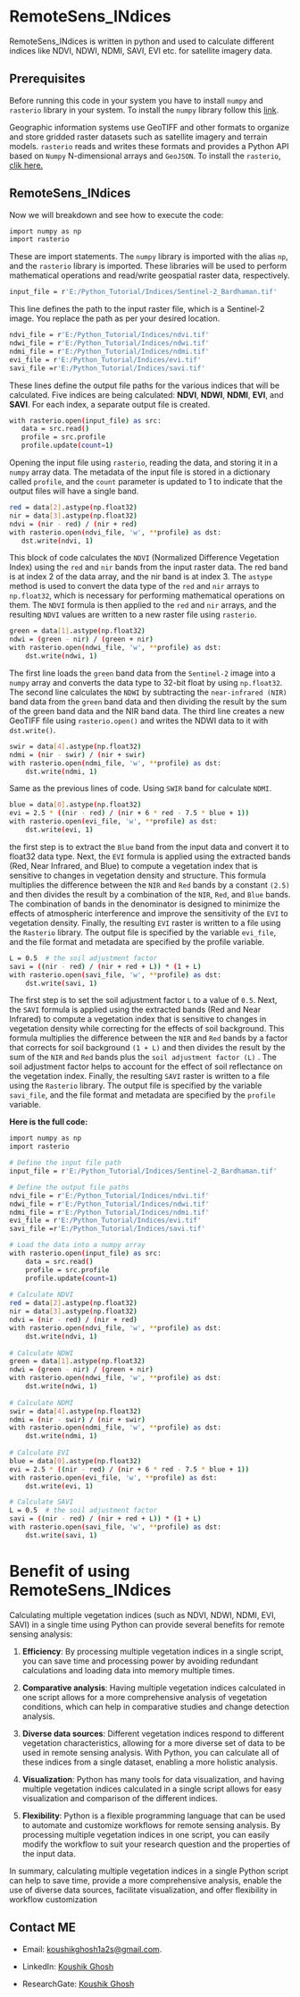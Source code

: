 # RemoteSens_INdices

RemoteSens_INdices is written in python and used to calculate different indices like NDVI, NDWI, NDMI, SAVI, EVI etc. for satellite imagery data.

## Prerequisites

Before running this code in your system you have to install `numpy` and `rasterio` library in your system. To install the `numpy` library follow this [link](https://numpy.org/install/). 

Geographic information systems use GeoTIFF and other formats to organize and store gridded raster datasets such as satellite imagery and terrain models. `rasterio` reads and writes these formats and provides a Python API based on `Numpy` N-dimensional arrays and `GeoJSON`. To install the `rasterio`, [clik here.](https://rasterio.readthedocs.io/en/stable/installation.html)

## RemoteSens_INdices
Now we will breakdown and see how to execute the code: 

```bash
import numpy as np
import rasterio
```
These are import statements. The `numpy` library is imported with the alias `np`, and the `rasterio` library is imported. These libraries will be used to perform mathematical operations and read/write geospatial raster data, respectively.
```bash
input_file = r'E:/Python_Tutorial/Indices/Sentinel-2_Bardhaman.tif'
```
This line defines the path to the input raster file, which is a Sentinel-2 image. You replace the path as per your desired location.

```bash
ndvi_file = r'E:/Python_Tutorial/Indices/ndvi.tif'
ndwi_file = r'E:/Python_Tutorial/Indices/ndwi.tif'
ndmi_file = r'E:/Python_Tutorial/Indices/ndmi.tif'
evi_file = r'E:/Python_Tutorial/Indices/evi.tif'
savi_file =r'E:/Python_Tutorial/Indices/savi.tif'
```
These lines define the output file paths for the various indices that will be calculated. Five indices are being calculated: **NDVI**, **NDWI**, **NDMI**, **EVI**, and **SAVI**. For each index, a separate output file is created.

 ```bash
with rasterio.open(input_file) as src:
    data = src.read()
    profile = src.profile
    profile.update(count=1)
```
Opening the input file using `rasterio`, reading the data, and storing it in a `numpy` array data. The metadata of the input file is stored in a dictionary called `profile`, and the `count` parameter is updated to 1 to indicate that the output files will have a single band.

 ```bash
red = data[2].astype(np.float32)
nir = data[3].astype(np.float32)
ndvi = (nir - red) / (nir + red)
with rasterio.open(ndvi_file, 'w', **profile) as dst:
    dst.write(ndvi, 1)
```
This block of code calculates the `NDVI` (Normalized Difference Vegetation Index) using the `red` and `nir` bands from the input raster data. The red band is at index 2 of the data array, and the nir band is at index 3. The `astype` method is used to convert the data type of the `red` and `nir` arrays to `np.float32`, which is necessary for performing mathematical operations on them. The `NDVI` formula is then applied to the `red` and `nir` arrays, and the resulting `NDVI` values are written to a new raster file using `rasterio`.

```bash
green = data[1].astype(np.float32)
ndwi = (green - nir) / (green + nir)
with rasterio.open(ndwi_file, 'w', **profile) as dst:
    dst.write(ndwi, 1)
```
The first line loads the `green` band data from the `Sentinel-2` image into a `numpy` array and converts the data type to 32-bit float by using `np.float32`.
The second line calculates the `NDWI` by subtracting the `near-infrared (NIR)` band data from the `green` band data and then dividing the result by the sum of the green band data and the NIR band data. The third line creates a new GeoTIFF file using `rasterio.open()` and writes the NDWI data to it with `dst.write()`.

```bash
swir = data[4].astype(np.float32)
ndmi = (nir - swir) / (nir + swir)
with rasterio.open(ndmi_file, 'w', **profile) as dst:
    dst.write(ndmi, 1)
```
Same as the previous lines of code. Using `SWIR` band for calculate `NDMI`.

```bash
blue = data[0].astype(np.float32)
evi = 2.5 * ((nir - red) / (nir + 6 * red - 7.5 * blue + 1))
with rasterio.open(evi_file, 'w', **profile) as dst:
    dst.write(evi, 1)
```
the first step is to extract the `Blue` band from the input data and convert it to float32 data type. Next, the `EVI` formula is applied using the extracted bands (Red, Near Infrared, and Blue) to compute a vegetation index that is sensitive to changes in vegetation density and structure. This formula multiplies the difference between the `NIR` and `Red` bands by a constant `(2.5)` and then divides the result by a combination of the `NIR`, `Red`, and `Blue` bands. The combination of bands in the denominator is designed to minimize the effects of atmospheric interference and improve the sensitivity of the `EVI` to vegetation density. Finally, the resulting `EVI` raster is written to a file using the `Rasterio` library. The output file is specified by the variable `evi_file`, and the file format and metadata are specified by the profile variable.

```bash
L = 0.5  # the soil adjustment factor
savi = ((nir - red) / (nir + red + L)) * (1 + L)
with rasterio.open(savi_file, 'w', **profile) as dst:
    dst.write(savi, 1)
```
The first step is to set the soil adjustment factor `L` to a value of `0.5`. Next, the `SAVI` formula is applied using the extracted bands (Red and Near Infrared) to compute a vegetation index that is sensitive to changes in vegetation density while correcting for the effects of soil background. This formula multiplies the difference between the `NIR` and `Red` bands by a factor that corrects for soil background `(1 + L)` and then divides the result by the sum of the `NIR` and `Red` bands plus the `soil adjustment factor (L)` . The soil adjustment factor helps to account for the effect of soil reflectance on the vegetation index. Finally, the resulting `SAVI` raster is written to a file using the `Rasterio` library. The output file is specified by the variable `savi_file`, and the file format and metadata are specified by the `profile` variable.

**Here is the full code:**
```bash
import numpy as np
import rasterio

# Define the input file path
input_file = r'E:/Python_Tutorial/Indices/Sentinel-2_Bardhaman.tif'

# Define the output file paths
ndvi_file = r'E:/Python_Tutorial/Indices/ndvi.tif'
ndwi_file = r'E:/Python_Tutorial/Indices/ndwi.tif'
ndmi_file = r'E:/Python_Tutorial/Indices/ndmi.tif'
evi_file = r'E:/Python_Tutorial/Indices/evi.tif'
savi_file =r'E:/Python_Tutorial/Indices/savi.tif'

# Load the data into a numpy array
with rasterio.open(input_file) as src:
    data = src.read()
    profile = src.profile
    profile.update(count=1)
    
# Calculate NDVI
red = data[2].astype(np.float32)
nir = data[3].astype(np.float32)
ndvi = (nir - red) / (nir + red)
with rasterio.open(ndvi_file, 'w', **profile) as dst:
    dst.write(ndvi, 1)
    
# Calculate NDWI
green = data[1].astype(np.float32)
ndwi = (green - nir) / (green + nir)
with rasterio.open(ndwi_file, 'w', **profile) as dst:
    dst.write(ndwi, 1)
    
# Calculate NDMI
swir = data[4].astype(np.float32)
ndmi = (nir - swir) / (nir + swir)
with rasterio.open(ndmi_file, 'w', **profile) as dst:
    dst.write(ndmi, 1)
    
# Calculate EVI
blue = data[0].astype(np.float32)
evi = 2.5 * ((nir - red) / (nir + 6 * red - 7.5 * blue + 1))
with rasterio.open(evi_file, 'w', **profile) as dst:
    dst.write(evi, 1)

# Calculate SAVI
L = 0.5  # the soil adjustment factor
savi = ((nir - red) / (nir + red + L)) * (1 + L)
with rasterio.open(savi_file, 'w', **profile) as dst:
    dst.write(savi, 1)
```


# Benefit of using RemoteSens_INdices

Calculating multiple vegetation indices (such as NDVI, NDWI, NDMI, EVI, SAVI) in a single time using Python can provide several benefits for remote sensing analysis:

1. **Efficiency**: By processing multiple vegetation indices in a single script, you can save time and processing power by avoiding redundant calculations and loading data into memory multiple times.

2. **Comparative analysis**: Having multiple vegetation indices calculated in one script allows for a more comprehensive analysis of vegetation conditions, which can help in comparative studies and change detection analysis.

3. **Diverse data sources**: Different vegetation indices respond to different vegetation characteristics, allowing for a more diverse set of data to be used in remote sensing analysis. With Python, you can calculate all of these indices from a single dataset, enabling a more holistic analysis.

4. **Visualization**: Python has many tools for data visualization, and having multiple vegetation indices calculated in a single script allows for easy visualization and comparison of the different indices.

5. **Flexibility**: Python is a flexible programming language that can be used to automate and customize workflows for remote sensing analysis. By processing multiple vegetation indices in one script, you can easily modify the workflow to suit your research question and the properties of the input data.

In summary, calculating multiple vegetation indices in a single Python script can help to save time, provide a more comprehensive analysis, enable the use of diverse data sources, facilitate visualization, and offer flexibility in workflow customization

## Contact ME
* Email: koushikghosh1a2s@gmail.com.

* LinkedIn: [Koushik Ghosh](https://www.linkedin.com/in/koushik-ghosh-490761192/)

* ResearchGate: [Koushik Ghosh](https://www.researchgate.net/profile/Koushik-Ghosh-23)



